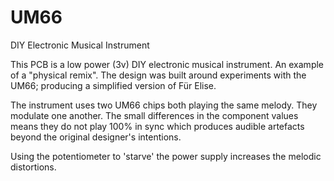 # UM66
DIY Electronic Musical Instrument

This PCB is a low power (3v) DIY electronic musical instrument. An example of a "physical remix". The design was built around experiments with the UM66​; producing a simplified version of Für Elise.

The instrument uses two UM66 chips both playing the same melody. They modulate one another. The small differences in the component values means they do not play 100% in sync which produces audible artefacts beyond the original designer's intentions.

Using the potentiometer to 'starve' the power supply increases the melodic distortions.


